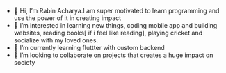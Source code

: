 - 👋 Hi, I’m Rabin Acharya.I am super motivated to learn programming and use the power of it in creating impact
- 👀 I’m interested in learning new things, coding mobile app and building websites, reading books[ if i feel like reading], playing cricket and socialize with my loved ones.
- 🌱 I’m currently learning fluttter with custom backend
- 💞️ I’m looking to collaborate on projects that creates a huge impact on society

<!---
rabinacharya11/rabinacharya11 is a ✨ special ✨ repository because its `README.md` (this file) appears on your GitHub profile.
You can click the Preview link to take a look at your changes.
--->
